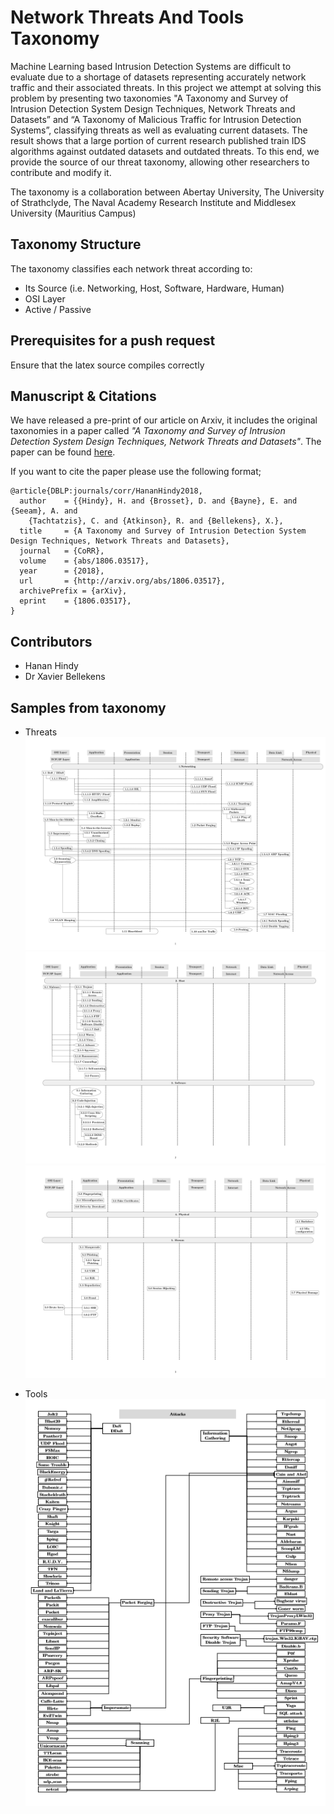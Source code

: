 # Network Threats And Tools Taxonomy

Machine Learning based Intrusion Detection Systems are difficult to evaluate due to a shortage of datasets representing accurately network traffic and their associated threats. In this project we attempt at solving this problem
by presenting two taxonomies "A Taxonomy and Survey of Intrusion Detection System Design Techniques, Network Threats and Datasets” and “A Taxonomy of Malicious Traffic for Intrusion Detection Systems”, classifying threats
as well as evaluating current datasets. The result shows that a large portion of current research published train IDS algorithms against outdated datasets and outdated threats. To this end, we provide the source of
our threat taxonomy, allowing other researchers to contribute and modify it.  

The taxonomy is a collaboration between Abertay University, The University of Strathclyde, The Naval Academy Research Institute and Middlesex University (Mauritius Campus)

## Taxonomy Structure
The taxonomy classifies each network threat according to:
- Its Source (i.e.  Networking,  Host, Software,  Hardware,  Human)
- OSI Layer
- Active / Passive
 
## Prerequisites for a push request
Ensure that the latex source compiles correctly 

## Manuscript & Citations
We have released a pre-print of our article on Arxiv, it includes the original taxonomies in a paper called *"A Taxonomy and Survey of Intrusion Detection System Design Techniques, Network Threats and Datasets"*. The paper can be found [here](https://arxiv.org/abs/1806.03517).

If you want to cite the paper please use the following format;

````
@article{DBLP:journals/corr/HananHindy2018,
  author    = {{Hindy}, H. and {Brosset}, D. and {Bayne}, E. and {Seeam}, A. and 
	{Tachtatzis}, C. and {Atkinson}, R. and {Bellekens}, X.},
  title     = {A Taxonomy and Survey of Intrusion Detection System Design Techniques, Network Threats and Datasets},
  journal   = {CoRR},
  volume    = {abs/1806.03517},
  year      = {2018},
  url       = {http://arxiv.org/abs/1806.03517},
  archivePrefix = {arXiv},
  eprint    = {1806.03517},
}
````

## Contributors
- Hanan Hindy
- Dr Xavier Bellekens

## Samples from taxonomy
- Threats 
![Taxonomy_1](images\Taxonomy_1.PNG)
![Taxonomy_2](images\Taxonomy_2.PNG)
![Taxonomy_3](images\Taxonomy_3.PNG)

- Tools
![Tools](images\Tools.PNG)
